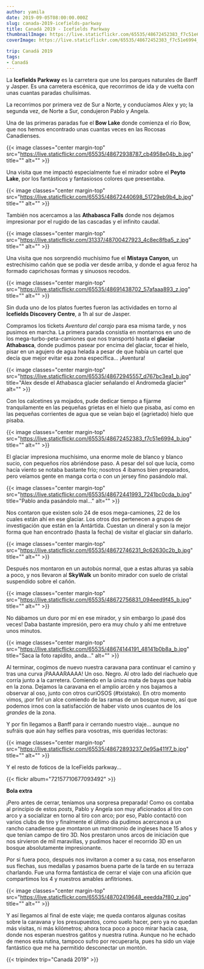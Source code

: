 ```yaml
---
author: yamila
date: 2019-09-05T08:00:00.000Z
slug: canada-2019-icefields-parkway
title: Canadá 2019 - Icefields Parkway
thumbnailImage: https://live.staticflickr.com/65535/48672452383_f7c51e6994_z.jpg
coverImage: https://live.staticflickr.com/65535/48672452383_f7c51e6994_b.jpg

trip: Canadá 2019
tags:
- Canadá
---
```


La **Icefields Parkway** es la carretera que une los parques naturales de Banff y Jasper. Es una carretera escénica, que recorrimos de ida y de vuelta con unas cuantas paradas chulísimas.

<!--more-->

La recorrimos por primera vez de Sur a Norte, y conducíamos Alex y yo; la segunda vez, de Norte a Sur, condujeron Pablo y Angela.

Una de las primeras paradas fue el **Bow Lake** donde comienza el río Bow, que nos hemos encontrado unas cuantas veces en las Rocosas Canadienses.

{{< image classes="center margin-top" src="https://live.staticflickr.com/65535/48672938787_cb4958e04b_b.jpg" title="" alt="" >}}

Una visita que me impactó especialmente fue el mirador sobre el **Peyto Lake**, por los fantásticos y fantasiosos colores que presentaba.

{{< image classes="center margin-top" src="https://live.staticflickr.com/65535/48672440698_51729eb9b4_b.jpg" title="" alt="" >}}

También nos acercamos a las **Athabasca Falls** donde nos dejamos impresionar por el rugido de las cascadas y el infinito caudal.

{{< image classes="center margin-top" src="https://live.staticflickr.com/31337/48700427923_4c8ec8fba5_z.jpg" title="" alt="" >}}

Una visita que nos sorprendió muchísimo fue el **Mistaya Canyon**, un estrechísimo cañón que se podía ver desde arriba, y donde el agua feroz ha formado caprichosas formas y sinuosos recodos.

{{< image classes="center margin-top" src="https://live.staticflickr.com/65535/48691438702_57afaaa893_z.jpg" title="" alt="" >}}

Sin duda uno de los platos fuertes fueron las actividades en torno al **Icefields Discovery Centre**, a 1h al sur de Jasper.

Compramos los tickets *Aventura del carajo* para esa misma tarde, y nos pusimos en marcha. La primera parada consistía en montarnos en uno de los mega-turbo-peta-camiones que nos transportó hasta el **glaciar Athabasca**, donde pudimos pasear por encima del glaciar, tocar el hielo, pisar en un agujero de agua helada a pesar de que había un cartel que decía que mejor evitar esa zona específica... ¡Aventura!

{{< image classes="center margin-top" src="https://live.staticflickr.com/65535/48672945557_d767bc3ea1_b.jpg" title="Alex desde el Athabasca glacier señalando el Andromeda glacier" alt="" >}}

Con los calcetines ya mojados, pude dedicar tiempo a fijarme tranquilamente en las pequeñas grietas en el hielo que pisaba, así como en las pequeñas corrientes de agua que se veían bajo el (agrietado) hielo que pisaba.

{{< image classes="center margin-top" src="https://live.staticflickr.com/65535/48672452383_f7c51e6994_b.jpg" title="" alt="" >}}

El glaciar impresiona muchísimo, una enorme mole de blanco y blanco sucio, con pequeños ríos abriéndose paso. A pesar del sol que lucía, como hacía viento se notaba bastante frío; nosotros 4 íbamos bien preparados, pero veíamos gente en manga corta o con un jersey fino pasándolo mal.

{{< image classes="center margin-top" src="https://live.staticflickr.com/65535/48672441993_7241bc0cda_b.jpg" title="Pablo anda pasándolo mal..." alt="" >}}

Nos contaron que existen solo 24 de esos mega-camiones, 22 de los cuales están ahí en ese glaciar. Los otros dos pertenecen a grupos de investigación que están en la Antártida. Cuestan un dineral y son la mejor forma que han encontrado (hasta la fecha) de visitar el glaciar sin dañarlo.

{{< image classes="center margin-top" src="https://live.staticflickr.com/65535/48672746231_9c62630c2b_b.jpg" title="" alt="" >}}

Después nos montaron en un autobús normal, que a estas alturas ya sabía a poco, y nos llevaron al **SkyWalk** un bonito mirador con suelo de cristal suspendido sobre el cañón.

{{< image classes="center margin-top" src="https://live.staticflickr.com/65535/48672756831_094eed9f45_b.jpg" title="" alt="" >}}

No dábamos un duro por mí en ese mirador, y sin embargo lo ¡pasé dos veces! Daba bastante impresión, pero era muy chulo y ahí me entretuve unos minutos.

{{< image classes="center margin-top" src="https://live.staticflickr.com/65535/48674144191_48141b0b8a_b.jpg" title="Saca la foto rapidito, anda..." alt="" >}}

Al terminar, cogimos de nuevo nuestra caravana para continuar el camino y tras una curva ¡PAAAARAAAA! Un oso. Negro. Al otro lado del riachuelo que corría junto a la carretera. Comiendo en la única mata de bayas que había en la zona. Dejamos la caravana en el amplio arcén y nos bajamos a observar al oso, junto con otros curiOSOS (#txistako). En otro momento vimos, ¡por fin! un alce comiendo de las ramas de un bosque nuevo, así que podemos irnos con la satisfacción de haber visto unos cuantos de los *grandes* de la zona.

Y por fin llegamos a Banff para ir cerrando nuestro viaje... aunque no sufráis que aún hay selfies para vosotras, mis queridas lectoras:

{{< image classes="center margin-top" src="https://live.staticflickr.com/65535/48672893237_0e95a411f7_b.jpg" title="" alt="" >}}

Y el resto de foticos de la IceFields parkway...

{{< flickr album="72157710677093492" >}}

**Bola extra**

¡Pero antes de cerrar, teníamos una sorpresa preparada! Como os contaba al principio de estos *posts*, Pablo y Angela son muy aficionados al tiro con arco y a socializar en torno al tiro con arco; por eso, Pablo contactó con varios clubs de tiro y finalmente el último día pudimos acercanos a un rancho canadiense que montaron un matrimonio de ingleses hace 15 años y que tenían campo de tiro 3D. Nos prestaron unos arcos de iniciación que nos sirvieron de mil maravillas, y pudimos hacer el recorrido 3D en un bosque absolutamente impresionante.

Por si fuera poco, después nos invitaron a comer a su casa, nos enseñaron sus flechas, sus medallas y pasamos buena parte de la tarde en su terraza charlando. Fue una forma fantástica de cerrar el viaje con una afición que compartimos los 4 y nuestros amables anfitriones.

{{< image classes="center margin-top" src="https://live.staticflickr.com/65535/48702419648_eeedda7f80_z.jpg" title="" alt="" >}}

Y así llegamos al final de este viaje; me queda contaros algunas cositas sobre la caravana y los presupuestos, como suelo hacer, pero ya no quedan más visitas, ni más kilómetros; ahora toca poco a poco mirar hacia casa, donde nos esperan nuestros gatitos y nuestra rutina. Aunque no he echado de menos esta rutina, tampoco sufro por recuperarla, pues ha sido un viaje fantástico que me ha permitido desconectar un montón.

{{< tripindex trip="Canadá 2019" >}}

